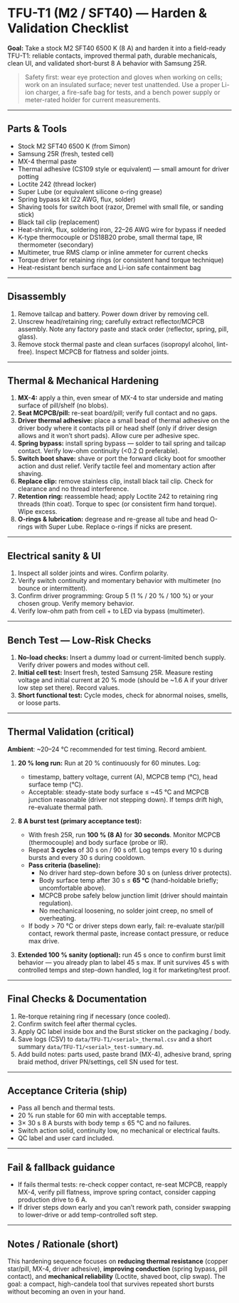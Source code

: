 # TFU-T1 (M2 / SFT40) — Harden & Validation Checklist

**Goal:** Take a stock M2 SFT40 6500 K (8 A) and harden it into a field-ready TFU-T1: reliable contacts, improved thermal path, durable mechanicals, clean UI, and validated short-burst 8 A behavior with Samsung 25R.

> Safety first: wear eye protection and gloves when working on cells; work on an insulated surface; never test unattended. Use a proper Li-ion charger, a fire-safe bag for tests, and a bench power supply or meter-rated holder for current measurements.

---

## Parts & Tools
- Stock M2 SFT40 6500 K (from Simon)  
- Samsung 25R (fresh, tested cell)  
- MX-4 thermal paste  
- Thermal adhesive (CS109 style or equivalent) — small amount for driver potting  
- Loctite 242 (thread locker)  
- Super Lube (or equivalent silicone o-ring grease)  
- Spring bypass kit (22 AWG, flux, solder)  
- Shaving tools for switch boot (razor, Dremel with small file, or sanding stick)  
- Black tail clip (replacement)  
- Heat-shrink, flux, soldering iron, 22–26 AWG wire for bypass if needed  
- K-type thermocouple or DS18B20 probe, small thermal tape, IR thermometer (secondary)  
- Multimeter, true RMS clamp or inline ammeter for current checks  
- Torque driver for retaining rings (or consistent hand torque technique)  
- Heat-resistant bench surface and Li-ion safe containment bag

---

## Disassembly
1. Remove tailcap and battery. Power down driver by removing cell.  
2. Unscrew head/retaining ring; carefully extract reflector/MCPCB assembly. Note any factory paste and stack order (reflector, spring, pill, glass).  
3. Remove stock thermal paste and clean surfaces (isopropyl alcohol, lint-free). Inspect MCPCB for flatness and solder joints.

---

## Thermal & Mechanical Hardening
1. **MX-4:** apply a thin, even smear of MX-4 to star underside and mating surface of pill/shelf (no blobs).  
2. **Seat MCPCB/pill:** re-seat board/pill; verify full contact and no gaps.  
3. **Driver thermal adhesive:** place a small bead of thermal adhesive on the driver body where it contacts pill or head shelf (only if driver design allows and it won’t short pads). Allow cure per adhesive spec.  
4. **Spring bypass:** install spring bypass — solder to tail spring and tailcap contact. Verify low-ohm continuity (<0.2 Ω preferable).  
5. **Switch boot shave:** shave or port the forward clicky boot for smoother action and dust relief. Verify tactile feel and momentary action after shaving.  
6. **Replace clip:** remove stainless clip, install black tail clip. Check for clearance and no thread interference.  
7. **Retention ring:** reassemble head; apply Loctite 242 to retaining ring threads (thin coat). Torque to spec (or consistent firm hand torque). Wipe excess.  
8. **O-rings & lubrication:** degrease and re-grease all tube and head O-rings with Super Lube. Replace o-rings if nicks are present.

---

## Electrical sanity & UI
1. Inspect all solder joints and wires. Confirm polarity.  
2. Verify switch continuity and momentary behavior with multimeter (no bounce or intermittent).  
3. Confirm driver programming: Group 5 (1 % / 20 % / 100 %) or your chosen group. Verify memory behavior.  
4. Verify low-ohm path from cell + to LED via bypass (multimeter).

---

## Bench Test — Low-Risk Checks
1. **No-load checks:** Insert a dummy load or current-limited bench supply. Verify driver powers and modes without cell.  
2. **Initial cell test:** Insert fresh, tested Samsung 25R. Measure resting voltage and initial current at 20 % mode (should be ~1.6 A if your driver low step set there). Record values.
3. **Short functional test:** Cycle modes, check for abnormal noises, smells, or loose parts.

---

## Thermal Validation (critical)
**Ambient**: ~20–24 °C recommended for test timing. Record ambient.

1. **20 % long run:** Run at 20 % continuously for 60 minutes. Log:
   - timestamp, battery voltage, current (A), MCPCB temp (°C), head surface temp (°C).
   - Acceptable: steady-state body surface ≤ ~45 °C and MCPCB junction reasonable (driver not stepping down). If temps drift high, re-evaluate thermal path.

2. **8 A burst test (primary acceptance test):**  
   - With fresh 25R, run **100 % (8 A)** for **30 seconds**. Monitor MCPCB (thermocouple) and body surface (probe or IR).  
   - Repeat **3 cycles** of 30 s on / 90 s off. Log temps every 10 s during bursts and every 30 s during cooldown.  
   - **Pass criteria (baseline):**
     - No driver hard step-down before 30 s on (unless driver protects).  
     - Body surface temp after 30 s ≤ **65 °C** (hand-holdable briefly; uncomfortable above).  
     - MCPCB probe safely below junction limit (driver should maintain regulation).  
     - No mechanical loosening, no solder joint creep, no smell of overheating.
   - If body > 70 °C or driver steps down early, fail: re-evaluate star/pill contact, rework thermal paste, increase contact pressure, or reduce max drive.

3. **Extended 100 % sanity (optional):** run 45 s once to confirm burst limit behavior — you already plan to label 45 s max. If unit survives 45 s with controlled temps and step-down handled, log it for marketing/test proof.

---

## Final Checks & Documentation
1. Re-torque retaining ring if necessary (once cooled).  
2. Confirm switch feel after thermal cycles.  
3. Apply QC label inside box and the Burst sticker on the packaging / body.  
4. Save logs (CSV) to `data/TFU-T1/<serial>_thermal.csv` and a short summary `data/TFU-T1/<serial>_test-summary.md`.  
5. Add build notes: parts used, paste brand (MX-4), adhesive brand, spring braid method, driver PN/settings, cell SN used for test.

---

## Acceptance Criteria (ship)
- Pass all bench and thermal tests.  
- 20 % run stable for 60 min with acceptable temps.  
- 3× 30 s 8 A bursts with body temp ≤ 65 °C and no failures.  
- Switch action solid, continuity low, no mechanical or electrical faults.  
- QC label and user card included.

---

## Fail & fallback guidance
- If fails thermal tests: re-check copper contact, re-seat MCPCB, reapply MX-4, verify pill flatness, improve spring contact, consider capping production drive to 6 A.  
- If driver steps down early and you can’t rework path, consider swapping to lower-drive or add temp-controlled soft step.

---

## Notes / Rationale (short)
This hardening sequence focuses on **reducing thermal resistance** (copper star/pill, MX-4, driver adhesive), **improving conduction** (spring bypass, pill contact), and **mechanical reliability** (Loctite, shaved boot, clip swap). The goal: a compact, high-candela tool that survives repeated short bursts without becoming an oven in your hand.

